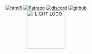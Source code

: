 <p align="center">
<a href='https://flow5.net' target="_blank"><a href='https://blog.genisis.world' target="_blank"><img alt='html5' src='https://img.shields.io/badge/GENISIS_BLOG-100000?style=for-the-badge&logo=html5&logoColor=white&labelColor=fc2727&color=fc2727'/></a> <a href='https://patreon.com/genisisworld' target="_blank"><img alt='Patreon' src='https://img.shields.io/badge/Support_us on Patreon-100000?style=for-the-badge&logo=Patreon&logoColor=white&labelColor=F96854&color=F96854'/></a> <a href='https://genisis.world/discord' target="_blank"><img alt='discord' src='https://img.shields.io/badge/GENISIS_DISCORD-100000?style=for-the-badge&logo=discord&logoColor=white&labelColor=7289da&color=7289da'/></a> <a href='https://raw.githubusercontent.com/Genisis-Software/Genisis-Blog/main/README.md' target="_blank"><img alt='github' src='https://img.shields.io/badge/FORK_THIS README-100000?style=for-the-badge&logo=github&logoColor=white&labelColor=353535&color=353535'/></a>
</br>
<img src="https://user-images.githubusercontent.com/80414685/170838803-3c853110-f744-4a54-abec-71d910163eae.png#gh-dark-mode-only" alt="LIGHT LOGO" style="width:120px;height:120px;">
</p>
